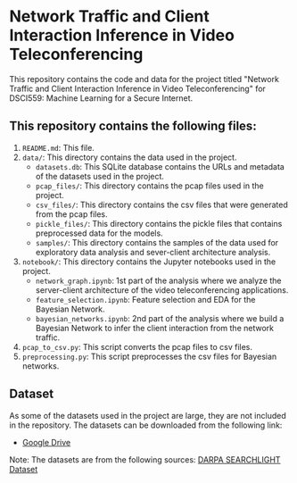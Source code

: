 # Network Traffic and Client Interaction Inference in Video Teleconferencing
This repository contains the code and data for the project titled "Network Traffic and Client Interaction Inference in 
Video Teleconferencing" for DSCI559: Machine Learning for a Secure Internet.

## This repository contains the following files:
1. `README.md`: This file.
2. `data/`: This directory contains the data used in the project.
   - `datasets.db`: This SQLite database contains the URLs and metadata of the datasets used in the project. 
   - `pcap_files/`: This directory contains the pcap files used in the project.
   - `csv_files/`: This directory contains the csv files that were generated from the pcap files.
   - `pickle_files/`: This directory contains the pickle files that contains preprocessed data for the models.
   - `samples/`: This directory contains the samples of the data used for exploratory data analysis and sever-client architecture analysis.
3. `notebook/`: This directory contains the Jupyter notebooks used in the project.
   - `network_graph.ipynb`: 1st part of the analysis where we analyze the server-client architecture of the video teleconferencing applications.
   - `feature_selection.ipynb`: Feature selection and EDA for the Bayesian Network.
   - `bayesian_networks.ipynb`: 2nd part of the analysis where we build a Bayesian Network to infer the client interaction from the network traffic.
4. `pcap_to_csv.py`: This script converts the pcap files to csv files.
5. `preprocessing.py`: This script preprocesses the csv files for Bayesian networks.

## Dataset
As some of the datasets used in the project are large, they are not included in the repository. 
The datasets can be downloaded from the following link:
- [Google Drive](https://drive.google.com/drive/folders/1LIxrSMvAa7thXScoUslBI4OU0yJt2FfW?usp=sharing)

Note: The datasets are from the following sources:
[DARPA SEARCHLIGHT Dataset](https://mergetb.org/projects/searchlight/dataset/)